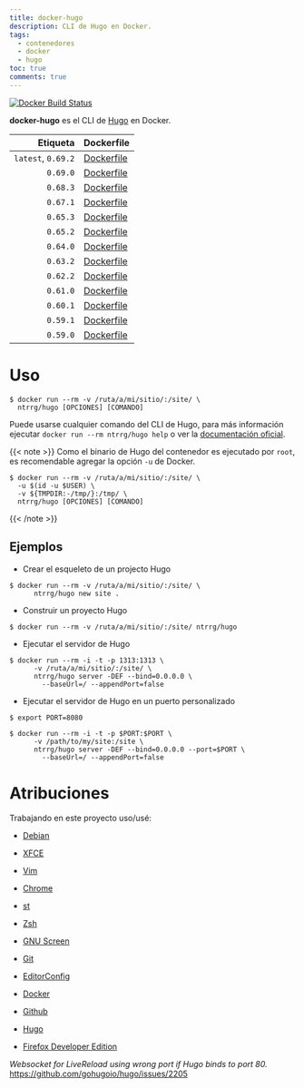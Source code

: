 ```yaml
---
title: docker-hugo
description: CLI de Hugo en Docker.
tags:
  - contenedores
  - docker
  - hugo
toc: true
comments: true
---
```


[![Docker Build Status](https://img.shields.io/docker/build/ntrrg/hugo.svg)](https://hub.docker.com/r/ntrrg/hugo)

[Hugo]: https://gohugo.io

**docker-hugo** es el CLI de [Hugo][] en Docker.

| Etiqueta | Dockerfile |
| --: | :-- |
| `latest`, `0.69.2` | [Dockerfile](https://github.com/ntrrg/docker-hugo/blob/0.69.2/Dockerfile) |
| `0.69.0` | [Dockerfile](https://github.com/ntrrg/docker-hugo/blob/0.69.0/Dockerfile) |
| `0.68.3` | [Dockerfile](https://github.com/ntrrg/docker-hugo/blob/0.68.3/Dockerfile) |
| `0.67.1` | [Dockerfile](https://github.com/ntrrg/docker-hugo/blob/0.67.1/Dockerfile) |
| `0.65.3` | [Dockerfile](https://github.com/ntrrg/docker-hugo/blob/0.65.3/Dockerfile) |
| `0.65.2` | [Dockerfile](https://github.com/ntrrg/docker-hugo/blob/0.65.2/Dockerfile) |
| `0.64.0` | [Dockerfile](https://github.com/ntrrg/docker-hugo/blob/0.64.0/Dockerfile) |
| `0.63.2` | [Dockerfile](https://github.com/ntrrg/docker-hugo/blob/0.63.2/Dockerfile) |
| `0.62.2` | [Dockerfile](https://github.com/ntrrg/docker-hugo/blob/0.62.2/Dockerfile) |
| `0.61.0` | [Dockerfile](https://github.com/ntrrg/docker-hugo/blob/0.61.0/Dockerfile) |
| `0.60.1` | [Dockerfile](https://github.com/ntrrg/docker-hugo/blob/0.60.1/Dockerfile) |
| `0.59.1` | [Dockerfile](https://github.com/ntrrg/docker-hugo/blob/0.59.1/Dockerfile) |
| `0.59.0` | [Dockerfile](https://github.com/ntrrg/docker-hugo/blob/0.59.0/Dockerfile) |

# Uso

```shell-session
$ docker run --rm -v /ruta/a/mi/sitio/:/site/ \
  ntrrg/hugo [OPCIONES] [COMANDO]
```

Puede usarse cualquier comando del CLI de Hugo, para más información ejecutar `docker run --rm ntrrg/hugo help`
o ver la [documentación oficial](https://gohugo.io/commands/).

{{< note >}}
Como el binario de Hugo del contenedor es ejecutado por `root`, es recomendable
agregar la opción `-u` de Docker.

```shell-session
$ docker run --rm -v /ruta/a/mi/sitio/:/site/ \
  -u $(id -u $USER) \
  -v ${TMPDIR:-/tmp/}:/tmp/ \
  ntrrg/hugo [OPCIONES] [COMANDO]
```
{{< /note >}}

## Ejemplos

* Crear el esqueleto de un projecto Hugo

```shell-session
$ docker run --rm -v /ruta/a/mi/sitio/:/site/ \
      ntrrg/hugo new site .
```

* Construir un proyecto Hugo

```shell-session
$ docker run --rm -v /ruta/a/mi/sitio/:/site/ ntrrg/hugo
```

* Ejecutar el servidor de Hugo

```shell-session
$ docker run --rm -i -t -p 1313:1313 \
      -v /ruta/a/mi/sitio/:/site/ \
      ntrrg/hugo server -DEF --bind=0.0.0.0 \
        --baseUrl=/ --appendPort=false
```

* Ejecutar el servidor de Hugo en un puerto personalizado

```shell-session
$ export PORT=8080
```

```shell-session
$ docker run --rm -i -t -p $PORT:$PORT \
      -v /path/to/my/site:/site \
      ntrrg/hugo server -DEF --bind=0.0.0.0 --port=$PORT \
        --baseUrl=/ --appendPort=false
```

# Atribuciones

Trabajando en este proyecto uso/usé:

* [Debian](https://www.debian.org/)

* [XFCE](https://xfce.org/)

* [Vim](https://www.vim.org/)

* [Chrome](https://www.google.com/chrome/browser/desktop/index.html)

* [st](https://st.suckless.org/)

* [Zsh](http://www.zsh.org/)

* [GNU Screen](https://www.gnu.org/software/screen)

* [Git](https://git-scm.com/)

* [EditorConfig](http://editorconfig.org/)

* [Docker](https://docker.com)

* [Github](https://github.com)

* [Hugo](https://gohugo.io)

* [Firefox Developer Edition](https://www.mozilla.org/en-US/firefox/developer/)

*Websocket for LiveReload using wrong port if Hugo binds to port 80.* <https://github.com/gohugoio/hugo/issues/2205>


